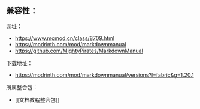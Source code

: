 兼容性：
- 

网址：
- https://www.mcmod.cn/class/8709.html
- https://modrinth.com/mod/markdownmanual
- https://github.com/MightyPirates/MarkdownManual

下载地址：
- https://modrinth.com/mod/markdownmanual/versions?l=fabric&g=1.20.1

所属整合包：
- [[文档教程整合包]]